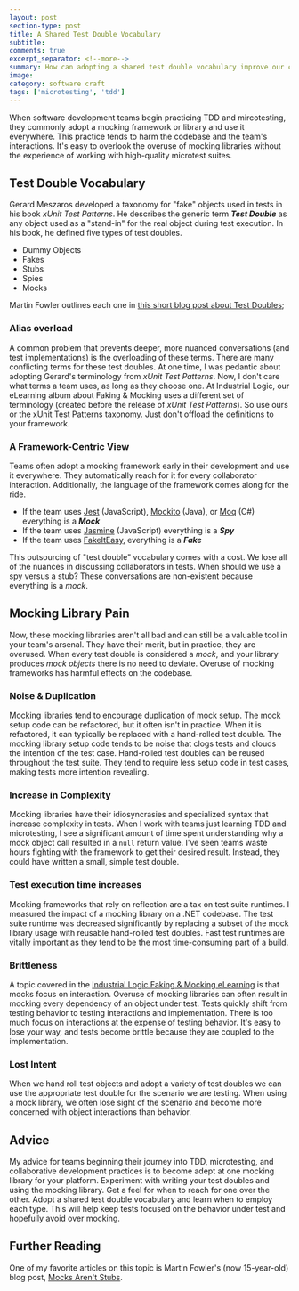 ```yaml
---
layout: post
section-type: post
title: A Shared Test Double Vocabulary
subtitle: 
comments: true
excerpt_separator: <!--more-->
summary: How can adopting a shared test double vocabulary improve our code and our interactions?
image: 
category: software craft
tags: ['microtesting', 'tdd']
---
```


When software development teams begin practicing TDD and mircotesting, they commonly adopt a mocking framework or library and use it everywhere. This practice tends to harm the codebase and the team's interactions. It's easy to overlook the overuse of mocking libraries without the experience of working with high-quality microtest suites. 

## Test Double Vocabulary
Gerard Meszaros developed a taxonomy for "fake" objects used in tests in his book _xUnit Test Patterns_. He describes the generic term **_Test Double_** as any object used as a "stand-in" for the real object during test execution. In his book, he defined five types of test doubles. 
- Dummy Objects
- Fakes
- Stubs
- Spies
- Mocks

Martin Fowler outlines each one in [this short blog post about Test Doubles](https://martinfowler.com/bliki/TestDouble.html);

### Alias overload
A common problem that prevents deeper, more nuanced conversations (and test implementations) is the overloading of these terms. There are many conflicting terms for these test doubles. At one time,  I was pedantic about adopting Gerard's terminology from _xUnit Test Patterns_. Now, I don't care what terms a team uses, as long as they choose one. At Industrial Logic, our eLearning album about Faking & Mocking uses a different set of terminology (created before the release of _xUnit Test Patterns_). So use ours or the xUnit Test Patterns taxonomy. Just don't offload the definitions to your framework.

### A Framework-Centric View
Teams often adopt a mocking framework early in their development and use it everywhere. They automatically reach for it for every collaborator interaction. Additionally, the language of the framework comes along for the ride.  
- If the team uses [Jest](https://jestjs.io/) (JavaScript), [Mockito](https://site.mockito.org/) (Java), or [Moq](https://github.com/moq/moq4) (C#) everything is a _**Mock**_
- If the team uses [Jasmine](https://jasmine.github.io/) (JavaScript) everything is a _**Spy**_
- If the team uses [FakeItEasy](https://fakeiteasy.github.io/), everything is a _**Fake**_

This outsourcing of "test double" vocabulary comes with a cost. We lose all of the nuances in discussing collaborators in tests. When should we use a spy versus a stub? These conversations are non-existent because everything is a _mock_.

## Mocking Library Pain

Now, these mocking libraries aren't all bad and can still be a valuable tool in your team's arsenal. They have their merit, but in practice, they are overused. When every test double is considered a _mock_, and your library produces _mock objects_ there is no need to deviate. Overuse of mocking frameworks has harmful effects on the codebase. 

### Noise & Duplication
Mocking libraries tend to encourage duplication of mock setup. The mock setup code can be refactored, but it often isn't in practice. When it is refactored, it can typically be replaced with a hand-rolled test double. The mocking library setup code tends to be noise that clogs tests and clouds the intention of the test case. Hand-rolled test doubles can be reused throughout the test suite. They tend to require less setup code in test cases, making tests more intention revealing.


### Increase in Complexity
Mocking libraries have their idiosyncrasies and specialized syntax that increase complexity in tests. When I work with teams just learning TDD and microtesting, I see a significant amount of time spent understanding why a mock object call resulted in a `null` return value. I've seen teams waste hours fighting with the framework to get their desired result. Instead, they could have written a small, simple test double. 

### Test execution time increases
 Mocking frameworks that rely on reflection are a tax on test suite runtimes. I measured the impact of a mocking library on a .NET codebase. The test suite runtime was decreased significantly by replacing a subset of the mock library usage with reusable hand-rolled test doubles. Fast test runtimes are vitally important as they tend to be the most time-consuming part of a build. 

### Brittleness
 A topic covered in the [Industrial Logic Faking & Mocking eLearning](https://elearning.industriallogic.com/gh/submit?Action=AlbumContentsAction&album=collaborations&devLanguage=java) is that mocks focus on interaction. Overuse of mocking libraries can often result in mocking every dependency of an object under test. Tests quickly shift from testing behavior to testing interactions and implementation. There is too much focus on interactions at the expense of testing behavior. It's easy to lose your way, and tests become brittle because they are coupled to the implementation.

### Lost Intent 
When we hand roll test objects and adopt a variety of test doubles we can use the appropriate test double for the scenario we are testing. When using a mock library, we often lose sight of the scenario and become more concerned with object interactions than behavior. 

## Advice
My advice for teams beginning their journey into TDD, microtesting, and collaborative development practices is to become adept at one mocking library for your platform. Experiment with writing your test doubles and using the mocking library. Get a feel for when to reach for one over the other. Adopt a shared test double vocabulary and learn when to employ each type. This will help keep tests focused on the behavior under test and hopefully avoid over mocking.

## Further Reading
One of my favorite articles on this topic is Martin Fowler's (now 15-year-old) blog post, [Mocks Aren't Stubs](https://martinfowler.com/articles/mocksArentStubs.html).